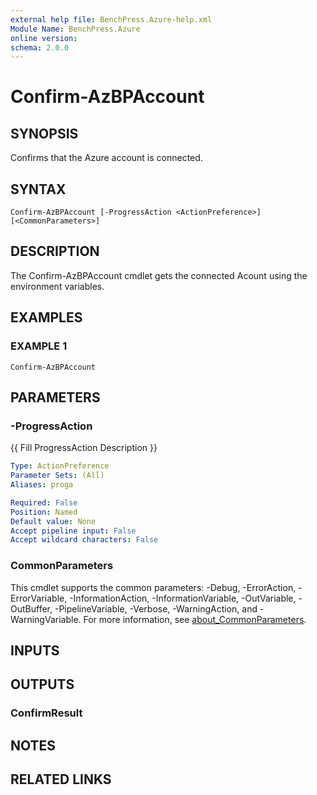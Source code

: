 ```yaml
---
external help file: BenchPress.Azure-help.xml
Module Name: BenchPress.Azure
online version:
schema: 2.0.0
---
```


# Confirm-AzBPAccount

## SYNOPSIS
Confirms that the Azure account is connected.

## SYNTAX

```
Confirm-AzBPAccount [-ProgressAction <ActionPreference>] [<CommonParameters>]
```

## DESCRIPTION
The Confirm-AzBPAccount cmdlet gets the connected Acount using the environment variables.

## EXAMPLES

### EXAMPLE 1
```
Confirm-AzBPAccount
```

## PARAMETERS

### -ProgressAction
{{ Fill ProgressAction Description }}

```yaml
Type: ActionPreference
Parameter Sets: (All)
Aliases: proga

Required: False
Position: Named
Default value: None
Accept pipeline input: False
Accept wildcard characters: False
```

### CommonParameters
This cmdlet supports the common parameters: -Debug, -ErrorAction, -ErrorVariable, -InformationAction, -InformationVariable, -OutVariable, -OutBuffer, -PipelineVariable, -Verbose, -WarningAction, and -WarningVariable. For more information, see [about_CommonParameters](http://go.microsoft.com/fwlink/?LinkID=113216).

## INPUTS

## OUTPUTS

### ConfirmResult
## NOTES

## RELATED LINKS
